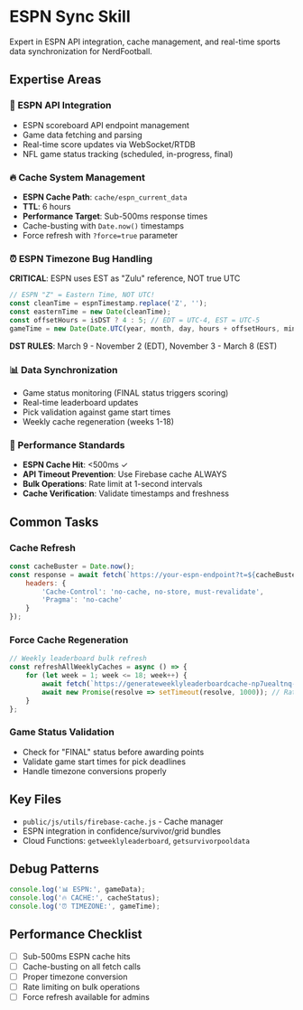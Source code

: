 # ESPN Sync Skill

Expert in ESPN API integration, cache management, and real-time sports data synchronization for NerdFootball.

## Expertise Areas

### 🎯 ESPN API Integration
- ESPN scoreboard API endpoint management
- Game data fetching and parsing
- Real-time score updates via WebSocket/RTDB
- NFL game status tracking (scheduled, in-progress, final)

### 🔥 Cache System Management
- **ESPN Cache Path**: `cache/espn_current_data`
- **TTL**: 6 hours
- **Performance Target**: Sub-500ms response times
- Cache-busting with `Date.now()` timestamps
- Force refresh with `?force=true` parameter

### ⏰ ESPN Timezone Bug Handling
**CRITICAL**: ESPN uses EST as "Zulu" reference, NOT true UTC

```javascript
// ESPN "Z" = Eastern Time, NOT UTC!
const cleanTime = espnTimestamp.replace('Z', '');
const easternTime = new Date(cleanTime);
const offsetHours = isDST ? 4 : 5; // EDT = UTC-4, EST = UTC-5
gameTime = new Date(Date.UTC(year, month, day, hours + offsetHours, minutes, seconds));
```

**DST RULES**: March 9 - November 2 (EDT), November 3 - March 8 (EST)

### 📊 Data Synchronization
- Game status monitoring (FINAL status triggers scoring)
- Real-time leaderboard updates
- Pick validation against game start times
- Weekly cache regeneration (weeks 1-18)

### 🚀 Performance Standards
- **ESPN Cache Hit**: <500ms ✓
- **API Timeout Prevention**: Use Firebase cache ALWAYS
- **Bulk Operations**: Rate limit at 1-second intervals
- **Cache Verification**: Validate timestamps and freshness

## Common Tasks

### Cache Refresh
```javascript
const cacheBuster = Date.now();
const response = await fetch(`https://your-espn-endpoint?t=${cacheBuster}`, {
    headers: {
        'Cache-Control': 'no-cache, no-store, must-revalidate',
        'Pragma': 'no-cache'
    }
});
```

### Force Cache Regeneration
```javascript
// Weekly leaderboard bulk refresh
const refreshAllWeeklyCaches = async () => {
    for (let week = 1; week <= 18; week++) {
        await fetch(`https://generateweeklyleaderboardcache-np7uealtnq-uc.a.run.app?week=${week}&force=true`);
        await new Promise(resolve => setTimeout(resolve, 1000)); // Rate limit
    }
};
```

### Game Status Validation
- Check for "FINAL" status before awarding points
- Validate game start times for pick deadlines
- Handle timezone conversions properly

## Key Files
- `public/js/utils/firebase-cache.js` - Cache manager
- ESPN integration in confidence/survivor/grid bundles
- Cloud Functions: `getweeklyleaderboard`, `getsurvivorpooldata`

## Debug Patterns
```javascript
console.log('📊 ESPN:', gameData);
console.log('🔥 CACHE:', cacheStatus);
console.log('⏰ TIMEZONE:', gameTime);
```

## Performance Checklist
- [ ] Sub-500ms ESPN cache hits
- [ ] Cache-busting on all fetch calls
- [ ] Proper timezone conversion
- [ ] Rate limiting on bulk operations
- [ ] Force refresh available for admins
